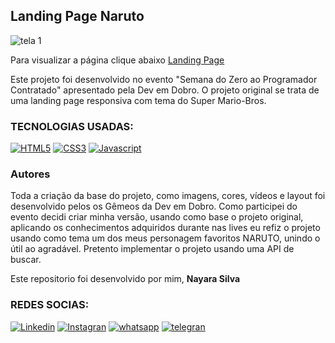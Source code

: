 ## Landing Page Naruto

![tela 1](https://user-images.githubusercontent.com/104741196/217977354-98c7576c-042c-4a30-946e-d6d2f5896acd.png)

Para visualizar a página clique abaixo
[Landing Page](https://nayara12silva.github.io/LandingPage_Naruto/)

Este projeto foi desenvolvido no evento "Semana do Zero ao Programador Contratado" apresentado pela Dev em Dobro. O projeto original se trata de uma landing page responsiva com tema do Super Mario-Bros.


### TECNOLOGIAS USADAS:

[![HTML5](https://img.shields.io/badge/HTML5-E34F26?style=for-the-badge&logo=html5&logoColor=white
)]()
[![CSS3](https://img.shields.io/badge/CSS3-1572B6?style=for-the-badge&logo=css3&logoColor=white
)]()
[![Javascript](https://img.shields.io/badge/JavaScript-F7DF1E?style=for-the-badge&logo=javascript&logoColor=black
)]()

### Autores 

Toda a criação da base do projeto, como imagens, cores, vídeos e layout foi desenvolvido pelos os Gêmeos da Dev em Dobro.
Como participei do evento decidi criar minha versão, usando como base o projeto original, aplicando os conhecimentos adquiridos durante nas lives  eu refiz o projeto usando como tema um dos meus personagem favoritos NARUTO, unindo o útil ao agradável. Pretento implementar o projeto usando uma API de buscar.


Este repositorio foi desenvolvido por mim, <strong>Nayara Silva</strong>

### REDES SOCIAS:

[![Linkedin](https://img.shields.io/badge/LinkedIn-0077B5?style=for-the-badge&logo=linkedin&logoColor=white)](https://www.linkedin.com/in/nayara-de-sousa-silva-425b6b238)
[![Instagran](https://img.shields.io/badge/Instagram-E4405F?style=for-the-badge&logo=instagram&logoColor=white)](https://instagran.com/nayarade77?igshid=ZDdkNTZiNTM=)
[![whatsapp](https://img.shields.io/badge/WhatsApp-25D366?style=for-the-badge&logo=whatsapp&logoColor=white
)](https://wa.me/5519983607624?text=Ol%C3%A1+%F0%9F%91%8B%2C++tudo+bem%3F)
[![telegran](https://img.shields.io/badge/Telegram-2CA5E0?style=for-the-badge&logo=telegram&logoColor=white
)](https://t.me/@Nayara_ackerman)
